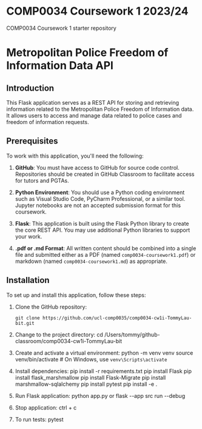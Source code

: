 # COMP0034 Coursework 1 2023/24
COMP0034 Coursework 1 starter repository
# Metropolitan Police Freedom of Information Data API

## Introduction
This Flask application serves as a REST API for storing and retrieving information related to the Metropolitan Police Freedom of Information data. It allows users to access and manage data related to police cases and freedom of information requests.

## Prerequisites
To work with this application, you'll need the following:

1. **GitHub**: You must have access to GitHub for source code control. Repositories should be created in GitHub Classroom to facilitate access for tutors and PGTAs.

2. **Python Environment**: You should use a Python coding environment such as Visual Studio Code, PyCharm Professional, or a similar tool. Jupyter notebooks are not an accepted submission format for this coursework.

3. **Flask**: This application is built using the Flask Python library to create the core REST API. You may use additional Python libraries to support your work.

4. **.pdf or .md Format**: All written content should be combined into a single file and submitted either as a PDF (named `comp0034-coursework1.pdf`) or markdown (named `comp0034-coursework1.md`) as appropriate.

## Installation
To set up and install this application, follow these steps:

1. Clone the GitHub repository:
   ```shell
   git clone https://github.com/ucl-comp0035/comp0034-cw1i-TommyLau-bit.git

2. Change to the project directory:
    cd /Users/tommy/github-classroom/comp0034-cw1i-TommyLau-bit

3. Create and activate a virtual environment:
    python -m venv venv
    source venv/bin/activate  # On Windows, use `venv\Scripts\activate`

4. Install dependencies:
    pip install -r requirements.txt
    pip install Flask
    pip install flask_marshmallow
    pip install Flask-Migrate
    pip install marshmallow-sqlalchemy
    pip install pytest
    pip install -e .

4. Run Flask application:
    python app.py or flask --app src run --debug

5. Stop application:
    ctrl + c

6. To run tests:
    pytest

